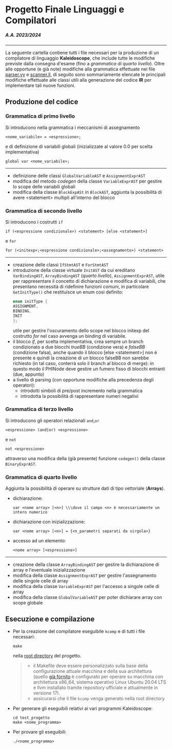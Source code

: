 # Progetto Finale Linguaggi e Compilatori

##### A.A. 2023/2024
---------

La seguente cartella contiene tutti i file necessari per la produzione di un compilatore di linguaggio **Kaleidoscope**, che include tutte le modifiche previste dalla consegna d'esame (fino a _grammatica di quarto livello_).
Oltre alle opportune (e già note) modifiche alla grammatica effettuate nei file [parser.yy](./parser.yy) e [scanner.ll](./scanner.ll), di seguito sono sommariamente elencate le principali modifiche effettuate alle classi utili alla generazione del codice **IR** per implementare tali nuove funzioni.

## Produzione del codice

### Grammatica di primo livello

Si introducono nella grammatica i meccanismi di assegnamento
```
<nome_variabile> = <espressione>;
``` 
e di definizione di variabili globali (inizializzate al valore 0.0 per scelta implementativa)
```
global var <nome_variabile>;
```
----------

- definizione delle classi ```GlobalVariableAST``` e ```AssignmentExprAST```
- modifica del metodo _codegen_ della classe ```VariableExprAST``` per gestire lo scope delle variabili globali
- modifica della classe ```BlockExpASt``` in ```BlockAST```, aggiunta la possibilità di avere \<statement> multipli all'interno del blocco

### Grammatica di secondo livello

Si introducono i costrutti ```if```
```
if (<espressione condizionale>) <statement> [else <statement>]
```
e ```for```
```
for (<initexp>;<espressione condizionale>;<assegnamento>) <statement>
```
--------
- creazione delle classi ```IfStmtAST``` e ```ForStmtAST```
- introduzione della classe virtuale ```InitAST``` da cui ereditano ```VarBindingAST```, ```ArrayBindingAST``` (_quarto livello_), ```AssignmentExprAST```, utile per rappresentare il concetto di dichiarazione e modifica di variabili, che presentano necessità di ridefinire funzioni comuni, in particolare ```GetInitType()``` che restituisce un enum così definito:
    ```c++
    enum initType {
    ASSIGNMENT,
    BINDING,
    INIT
    };
    ```
    utile per gestire l'oscuramento dello scope nel blocco initexp del costrutto _for_ nel caso avvenga un binding di variabile.
- il blocco _if_, per scelta implementativa, crea sempre un branch condizionato a due blocchi _trueBB_ (condizione vera) e _falseBB_ (condizione falsa), anche quando il blocco [else \<statement>] non è presente e quindi la creazione di un blocco falseBB non sarebbe richiesto (in tal caso, conterrà solo il branch al blocco di merge): in questo modo il PHINode deve gestire un fumero fisso di blocchi entranti (due, appunto)
- a livello di parsing (con opportune modifiche alla precedenza degli operatori):
    - introdotti simboli di pre/post incremento nella grammatica
    - introdotta la possibilità di rappresentare numeri negativi

### Grammatica di terzo livello

Si introducono gli operatori relazionali ```and```,```or``` 
```
<espressione> (and|or) <espressione>
```
e ```not```
```
not <espressione>
```
attraverso una modifica della (già presente) funzione ```codegen()``` della classe ```BinaryExprAST```.

### Grammatica di quarto livello

Aggiunta la possibilità di operare su strutture dati di tipo vettoriale (**Arrays**).


- dichiarazione:
    ```
    var <nome array> [<n>] \\\dove il campo <n> è necessariamente un intero numerico
    ```
    
- dichiarazione con inizializzazione:
    ```
    var <nome array> [<n>] = {<n_parametri separati da virgola>}
    ```
- accesso ad un elemento:
    ```
    <nome array> [<espressione>]
    ```
------
- creazione della classe ```ArrayBindingAST``` per gestire la dichiarazione di array e l'eventuale inizializzazione
- modifica della classe ```AssignmentExprAST``` per gestire l'assegnamento delle singole celle di array
- modifica della classe ```VariableExprAST``` per l'accesso a singole celle di array
- modifica della classe ```GlobalVariableAST``` per poter dichiarare array con scope globale



## Esecuzione e compilazione

- Per la creazione del compilatore eseguibile ```kcomp``` e di tutti i file necessari:
    ```shell
    make
    ```
    nella [root directory](./) del progetto.
    >- il Makefile deve essere personalizzato sulla base della configurazione attuale macchina e della sua architettura (quello [già fornito](./Makefile) è configurato per operare su macchina con architettura x86_64, sistema operativo Linux Ubuntu 20.04 LTS e llvm installato tramite repository ufficiale e attualmente in versione 17).
    >- assicurarsi che il file ```kcomp``` venga generato nella root directory

- Per generare gli eseguibili relativi ai vari programmi Kaleidoscope:
    ```shell
    cd test_progetto
    make <nome_programma>
    ```
- Per provare gli eseguibili:
    ```shell
    ./<nome_programma>
    ```
